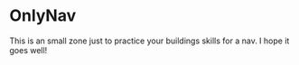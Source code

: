 # OnlyNav
This is an small zone just to practice your buildings skills for a nav. I hope it goes well!
